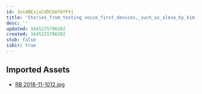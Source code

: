 ```yaml
---
id: 3os4BEzjuCdDCOeYbYFVj
title: 'Stories_from_testing_voice_first_devices,_such_as_alexa_by_kim_knup Resources'
desc: ''
updated: 1645225706382
created: 1645225706382
stub: false
isDir: true
---
```

## Imported Assets
- [RB 2018-11-1012.jpg](/assets/rb-2018-11-1012.jpg)
